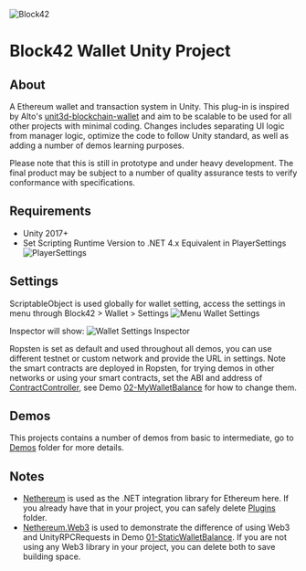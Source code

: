![Block42](http://assets.block42.world/images/icons/block42_logo_200.png)

# Block42 Wallet Unity Project

## About
A Ethereum wallet and transaction system in Unity. This plug-in is inspired by Alto's [unit3d-blockchain-wallet](https://github.com/alto-io/unity3d-blockchain-wallet) and aim to be scalable to be used for all other projects with minimal coding. Changes includes separating UI logic from manager logic, optimize the code to follow Unity standard, as well as adding a number of demos learning purposes.

Please note that this is still in prototype and under heavy development. The final product may be subject to a number of quality assurance tests to verify conformance with specifications.

## Requirements
- Unity 2017+
- Set Scripting Runtime Version to .NET 4.x Equivalent in PlayerSettings
![PlayerSettings](Assets/Block42/Wallet/Documents/00_playersettings.png)

## Settings
ScriptableObject is used globally for wallet setting, access the settings in menu through Block42 > Wallet > Settings
![Menu Wallet Settings](Assets/Block42/Wallet/Documents/01_menu_wallet_settings.png)

Inspector will show:
![Wallet Settings Inspector](Assets/Block42/Wallet/Documents/02_wallet_settings_inspector.png)

Ropsten is set as default and used throughout all demos, you can use different testnet or custom network and provide the URL in settings. Note the smart contracts are deployed in Ropsten, for trying demos in other networks or using your smart contracts, set the ABI and address of [ContractController](Assets/Block42/Wallet/Scripts/Contracts/ContractController.cs), see Demo [02-MyWalletBalance](Assets/Block42/Wallet/Demos/02-MyWalletBalance) for how to change them.

## Demos
This projects contains a number of demos from basic to intermediate, go to [Demos](Assets/Block42/Wallet/Demos) folder for more details.


## Notes
- [Nethereum](https://github.com/Nethereum/Nethereum) is used as the .NET integration library for Ethereum here. If you already have that in your project, you can safely delete [Plugins](Assets/Block42/Plugins) folder. 
- [Nethereum.Web3](Assets/Block42/Plugins/Neteherum/Nethereum.Web3.dll) is used to demonstrate the difference of using Web3 and UnityRPCRequests in Demo [01-StaticWalletBalance](Assets/Block42/Wallet/Demos/01-StaticWalletBalance). If you are not using any Web3 library in your project, you can delete both to save building space.